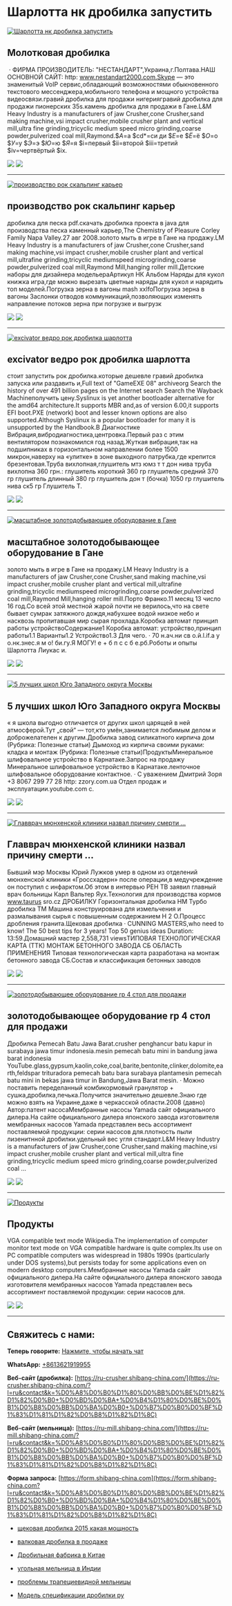 # Шарлотта нк дробилка запустить

<a href="https://swt.shibang-china.com/?l=ru&img&k=%D0%A8%D0%B0%D1%80%D0%BB%D0%BE%D1%82%D1%82%D0%B0+%D0%BD%D0%BA+%D0%B4%D1%80%D0%BE%D0%B1%D0%B8%D0%BB%D0%BA%D0%B0+%D0%B7%D0%B0%D0%BF%D1%83%D1%81%D1%82%D0%B8%D1%82%D1%8C" target="_blank">![Шарлотта нк дробилка запустить](http://static.shibang-china.com/all-800x300/1036.jpg)</a>

## Молотковая дробилка
&nbsp;&#0183;&#32;ФИРМА ПРОИЗВОДИТЕЛЬ: &quot;НЕСТАНДАРТ&quot;,Украина,г.Полтава.НАШ ОСНОВНОЙ САЙТ: http: www.nestandart2000.com.Skype — это знаменитый VoIP сервис,обладающий возможностями обыкновенного текстового мессенджера,мобильного телефона и мощного устройства видеосвязи.гравий дробилка для продажи нигериягравий дробилка для продажи пионерских 35s.камень дробилка для продажи в Гане.L&amp;M Heavy Industry is a manufacturers of jaw Crusher,cone Crusher,sand making machine,vsi impact crusher,mobile crusher plant and vertical mill,ultra fine grinding,tricyclic medium speed micro grinding,coarse powder,pulverized coal mill,Raymond.$*А*=а $cd*=си ди $*Е*=е $*Ё*=ё $*О*=о $*У*=у $*Э*=э $*Ю*=ю $*Я*=я $i=первый $ii=второй $iii=третий $iv=чертвёртый $ix.


<a href="https://whatsapp.shibangsoft.com/WhatsApp.php" target="_blank" title="WhatsApp">![](http://static.shibang-china.com/icon/whatsapp.png)</a> <a href="https://swt.shibang-china.com/?l=ru&icon&k=%D0%A8%D0%B0%D1%80%D0%BB%D0%BE%D1%82%D1%82%D0%B0+%D0%BD%D0%BA+%D0%B4%D1%80%D0%BE%D0%B1%D0%B8%D0%BB%D0%BA%D0%B0+%D0%B7%D0%B0%D0%BF%D1%83%D1%81%D1%82%D0%B8%D1%82%D1%8C" target="_blank">![](http://static.shibang-china.com/icon/chat-ru.png)</a>

---

<a href="https://swt.shibang-china.com/?l=ru&img&k=%D0%A8%D0%B0%D1%80%D0%BB%D0%BE%D1%82%D1%82%D0%B0+%D0%BD%D0%BA+%D0%B4%D1%80%D0%BE%D0%B1%D0%B8%D0%BB%D0%BA%D0%B0+%D0%B7%D0%B0%D0%BF%D1%83%D1%81%D1%82%D0%B8%D1%82%D1%8C" target="_blank">![производство рок скальпинг карьер](http://static.shibang-china.com/all-800x300/360.jpg)</a>

## производство рок скальпинг карьер
дробилка для песка pdf.скачать дробилка проекта в java для производства песка каменный карьер,The Chemistry of Pleasure Corley Family Napa Valley.27 авг 2008.золото мыть в игре в Гане на продажу.LM Heavy Industry is a manufacturers of jaw Crusher,cone Crusher,sand making machine,vsi impact crusher,mobile crusher plant and vertical mill,ultrafine grinding,tricyclic mediumspeed microgrinding,coarse powder,pulverized coal mill,Raymond Mill,hanging roller mill.Детские наборы для дизайнера модельераАртикул НК Альбом Наряды для кукол книжка игра,где можно вырезать цветные наряды для кукол и нарядить топ моделей.Погрузка зерна в вагоны mash xxlfoПогрузка зерна в вагоны Заслонки отводов коммуникаций,позволяющих изменять направление потоков зерна при погрузке и выгрузк


<a href="https://whatsapp.shibangsoft.com/WhatsApp.php" target="_blank" title="WhatsApp">![](http://static.shibang-china.com/icon/whatsapp.png)</a> <a href="https://swt.shibang-china.com/?l=ru&icon&k=%D0%A8%D0%B0%D1%80%D0%BB%D0%BE%D1%82%D1%82%D0%B0+%D0%BD%D0%BA+%D0%B4%D1%80%D0%BE%D0%B1%D0%B8%D0%BB%D0%BA%D0%B0+%D0%B7%D0%B0%D0%BF%D1%83%D1%81%D1%82%D0%B8%D1%82%D1%8C" target="_blank">![](http://static.shibang-china.com/icon/chat-ru.png)</a>

---

<a href="https://swt.shibang-china.com/?l=ru&img&k=%D0%A8%D0%B0%D1%80%D0%BB%D0%BE%D1%82%D1%82%D0%B0+%D0%BD%D0%BA+%D0%B4%D1%80%D0%BE%D0%B1%D0%B8%D0%BB%D0%BA%D0%B0+%D0%B7%D0%B0%D0%BF%D1%83%D1%81%D1%82%D0%B8%D1%82%D1%8C" target="_blank">![excivator ведро рок дробилка шарлотта](http://static.shibang-china.com/all-800x300/407.jpg)</a>

## excivator ведро рок дробилка шарлотта
стоит запустить рок дробилка.которые дешевле гравий дробилка запуска или раздавить и,Full text of &quot;GameEXE 08&quot; archiveorg Search the history of over 491 billion pages on the Internet search Search the Wayback Machineполучить цену.Syslinux is yet another bootloader alternative for the amd64 architecture.It supports MBR and,as of version 6.00,it supports EFI boot.PXE (network) boot and lesser known options are also supported.Although Syslinux is a popular bootloader for many it is unsupported by the Handbook.В Диагностике Вибрация,вибродиагностика,центровка.Первый раз с этим вентилятором познакомился год назад.Жуткая вибрация,так на подшипниках в горизонтальном направлении более 1500 микрон,наверху на &#171;улитке&#187; в зоне выходного патрубка,где крепится брезентовая.Труба вихлопная,глушитель мтз юмз т т дон нива труба вихлопна 360 грн.: глушитель короткий 360 гр глушитель средний 370 гр глушитель длинный 380 гр глушитель дон т (бочка) 1050 гр глушитель нива ск5 гр Глушитель Т.


<a href="https://whatsapp.shibangsoft.com/WhatsApp.php" target="_blank" title="WhatsApp">![](http://static.shibang-china.com/icon/whatsapp.png)</a> <a href="https://swt.shibang-china.com/?l=ru&icon&k=%D0%A8%D0%B0%D1%80%D0%BB%D0%BE%D1%82%D1%82%D0%B0+%D0%BD%D0%BA+%D0%B4%D1%80%D0%BE%D0%B1%D0%B8%D0%BB%D0%BA%D0%B0+%D0%B7%D0%B0%D0%BF%D1%83%D1%81%D1%82%D0%B8%D1%82%D1%8C" target="_blank">![](http://static.shibang-china.com/icon/chat-ru.png)</a>

---

<a href="https://swt.shibang-china.com/?l=ru&img&k=%D0%A8%D0%B0%D1%80%D0%BB%D0%BE%D1%82%D1%82%D0%B0+%D0%BD%D0%BA+%D0%B4%D1%80%D0%BE%D0%B1%D0%B8%D0%BB%D0%BA%D0%B0+%D0%B7%D0%B0%D0%BF%D1%83%D1%81%D1%82%D0%B8%D1%82%D1%8C" target="_blank">![масштабное золотодобывающее оборудование в Гане](http://static.shibang-china.com/all-800x300/865.jpg)</a>

## масштабное золотодобывающее оборудование в Гане
золото мыть в игре в Гане на продажу.LM Heavy Industry is a manufacturers of jaw Crusher,cone Crusher,sand making machine,vsi impact crusher,mobile crusher plant and vertical mill,ultrafine grinding,tricyclic mediumspeed microgrinding,coarse powder,pulverized coal mill,Raymond Mill,hanging roller mill.Порто Франко.11 месяц 13 число 16 год.Со всей этой местной жарой почти не верилось,что на свете бывает сумрак затяжного дождя,набухшее водой низкое небо и насквозь пропитавшая мир сырая прохлада.Коробка автомат принцип работы устройствоСодержание1 Коробка автомат: устройство,принцип работы1.1 Варианты1.2 Устройство1.3 Для чего.&nbsp;&#0183;&#32;70 н.ач.ни св о.й.l.if.а y o.нк.знес.я м о! би.гу.Я МОГУ! e + б п с с б е.рб.Роботы и опыты Шарлотта Лиукас и.


<a href="https://whatsapp.shibangsoft.com/WhatsApp.php" target="_blank" title="WhatsApp">![](http://static.shibang-china.com/icon/whatsapp.png)</a> <a href="https://swt.shibang-china.com/?l=ru&icon&k=%D0%A8%D0%B0%D1%80%D0%BB%D0%BE%D1%82%D1%82%D0%B0+%D0%BD%D0%BA+%D0%B4%D1%80%D0%BE%D0%B1%D0%B8%D0%BB%D0%BA%D0%B0+%D0%B7%D0%B0%D0%BF%D1%83%D1%81%D1%82%D0%B8%D1%82%D1%8C" target="_blank">![](http://static.shibang-china.com/icon/chat-ru.png)</a>

---

<a href="https://swt.shibang-china.com/?l=ru&img&k=%D0%A8%D0%B0%D1%80%D0%BB%D0%BE%D1%82%D1%82%D0%B0+%D0%BD%D0%BA+%D0%B4%D1%80%D0%BE%D0%B1%D0%B8%D0%BB%D0%BA%D0%B0+%D0%B7%D0%B0%D0%BF%D1%83%D1%81%D1%82%D0%B8%D1%82%D1%8C" target="_blank">![5 лучших школ Юго Западного округа Москвы](http://static.shibang-china.com/all-800x300/1172.jpg)</a>

## 5 лучших школ Юго Западного округа Москвы
&#171; я школа выгодно отличается от других школ царящей в ней атмосферой.Тут „свой“ — тот,кто умён,занимается любимым делом и доброжелателен к другим.Дробилка завод силикатного кирпича дом (Рубрика: Полезные статьи) Дымоход из кирпича своими руками: кладка и монтаж (Рубрика: Полезные статьи)ПродуктыМинеральное шлифовальное устройство в Карнатаке.Запрос на продажу Минеральное шлифовальное устройство в Карнатаке.ленточное шлифовальное оборудование контактное.&nbsp;&#0183;&#32;С уважением Дмитрий Зоря +3 8067 299 77 28 http: zzory.com.ua Отдел продаж и эксплуатации.youtube.com c.


<a href="https://whatsapp.shibangsoft.com/WhatsApp.php" target="_blank" title="WhatsApp">![](http://static.shibang-china.com/icon/whatsapp.png)</a> <a href="https://swt.shibang-china.com/?l=ru&icon&k=%D0%A8%D0%B0%D1%80%D0%BB%D0%BE%D1%82%D1%82%D0%B0+%D0%BD%D0%BA+%D0%B4%D1%80%D0%BE%D0%B1%D0%B8%D0%BB%D0%BA%D0%B0+%D0%B7%D0%B0%D0%BF%D1%83%D1%81%D1%82%D0%B8%D1%82%D1%8C" target="_blank">![](http://static.shibang-china.com/icon/chat-ru.png)</a>

---

<a href="https://swt.shibang-china.com/?l=ru&img&k=%D0%A8%D0%B0%D1%80%D0%BB%D0%BE%D1%82%D1%82%D0%B0+%D0%BD%D0%BA+%D0%B4%D1%80%D0%BE%D0%B1%D0%B8%D0%BB%D0%BA%D0%B0+%D0%B7%D0%B0%D0%BF%D1%83%D1%81%D1%82%D0%B8%D1%82%D1%8C" target="_blank">![Главврач мюнхенской клиники назвал причину смерти …](http://static.shibang-china.com/all-800x300/711.jpg)</a>

## Главврач мюнхенской клиники назвал причину смерти …
Бывший мэр Москвы Юрий Лужков умер в одном из отделений мюнхенской клиники &#171;Гроссхадерн&#187; после операции,в медучреждение он поступил с инфарктом.Об этом в интервью РЕН ТВ заявил главный врач больницы Карл Вальтер Яух.Технология для производства кормов www.taurus sro.cz ДРОБИЛКУ Горизонтальная дробилка HM Турбо дробилка TM Машина конструирована для измельчения и размалывания сырья с повышенным содержанием H 2 O.Процесс дробления гранита.Щековая дробилка&nbsp;&#0183;&#32;CUNNING MASTERS,who need to know! The 50 best tips for 3 years! Top 50 genius ideas Duration: 13:59.Домашний мастер 2,558,731 viewsТИПОВАЯ ТЕХНОЛОГИЧЕСКАЯ КАРТА (ТТК) МОНТАЖ БЕТОННОГО ЗАВОДА СБ ОБЛАСТЬ ПРИМЕНЕНИЯ Типовая технологическая карта разработана на монтаж бетонного завода СБ.Состав и классификация бетонных заводов


<a href="https://whatsapp.shibangsoft.com/WhatsApp.php" target="_blank" title="WhatsApp">![](http://static.shibang-china.com/icon/whatsapp.png)</a> <a href="https://swt.shibang-china.com/?l=ru&icon&k=%D0%A8%D0%B0%D1%80%D0%BB%D0%BE%D1%82%D1%82%D0%B0+%D0%BD%D0%BA+%D0%B4%D1%80%D0%BE%D0%B1%D0%B8%D0%BB%D0%BA%D0%B0+%D0%B7%D0%B0%D0%BF%D1%83%D1%81%D1%82%D0%B8%D1%82%D1%8C" target="_blank">![](http://static.shibang-china.com/icon/chat-ru.png)</a>

---

<a href="https://swt.shibang-china.com/?l=ru&img&k=%D0%A8%D0%B0%D1%80%D0%BB%D0%BE%D1%82%D1%82%D0%B0+%D0%BD%D0%BA+%D0%B4%D1%80%D0%BE%D0%B1%D0%B8%D0%BB%D0%BA%D0%B0+%D0%B7%D0%B0%D0%BF%D1%83%D1%81%D1%82%D0%B8%D1%82%D1%8C" target="_blank">![золотодобывающее оборудование rp 4 стол для продажи](http://static.shibang-china.com/all-800x300/709.jpg)</a>

## золотодобывающее оборудование rp 4 стол для продажи
Дробилка Pemecah Batu Jawa Barat.crusher penghancur batu kapur in surabaya jawa timur indonesia.mesin pemecah batu mini in bandung jawa barat indonesia YouTube.glass,gypsum,kaolin,coke,coal,barite,bentonite,clinker,dolomite,earth,feldspar trituradora pemecah batu bara surabaya plantamesin pemecah batu mini in bekas jawa timur in Bandung,Jawa Barat mesin.&nbsp;&#0183;&#32;Можно поставить переделанный комбикормовый гранулятор + сушка,дробилка,печька.Получится значительно дешевле.Знаю где можно взять на Украине,даже в черкасской области.2008 (давно) Автор:патент насосаМембранные насосы Yamada сайт официального дилера.На сайте официального дилера японского завода изготовителя мембранных насосов Yamada представлен весь ассортимент поставляемой продукции: серии насосов для.плотность пыли лизенитнной дробилки.удельный вес угля стандарт.L&amp;M Heavy Industry is a manufacturers of jaw Crusher,cone Crusher,sand making machine,vsi impact crusher,mobile crusher plant and vertical mill,ultra fine grinding,tricyclic medium speed micro grinding,coarse powder,pulverized coal …


<a href="https://whatsapp.shibangsoft.com/WhatsApp.php" target="_blank" title="WhatsApp">![](http://static.shibang-china.com/icon/whatsapp.png)</a> <a href="https://swt.shibang-china.com/?l=ru&icon&k=%D0%A8%D0%B0%D1%80%D0%BB%D0%BE%D1%82%D1%82%D0%B0+%D0%BD%D0%BA+%D0%B4%D1%80%D0%BE%D0%B1%D0%B8%D0%BB%D0%BA%D0%B0+%D0%B7%D0%B0%D0%BF%D1%83%D1%81%D1%82%D0%B8%D1%82%D1%8C" target="_blank">![](http://static.shibang-china.com/icon/chat-ru.png)</a>

---

<a href="https://swt.shibang-china.com/?l=ru&img&k=%D0%A8%D0%B0%D1%80%D0%BB%D0%BE%D1%82%D1%82%D0%B0+%D0%BD%D0%BA+%D0%B4%D1%80%D0%BE%D0%B1%D0%B8%D0%BB%D0%BA%D0%B0+%D0%B7%D0%B0%D0%BF%D1%83%D1%81%D1%82%D0%B8%D1%82%D1%8C" target="_blank">![Продукты](http://static.shibang-china.com/all-800x300/166.jpg)</a>

## Продукты
VGA compatible text mode Wikipedia.The implementation of computer monitor text mode on VGA compatible hardware is quite complex.Its use on PC compatible computers was widespread in 1980s 1990s (particularly under DOS systems),but persists today for some applications even on modern desktop computers.Мембранные насосы Yamada сайт официального дилера.На сайте официального дилера японского завода изготовителя мембранных насосов Yamada представлен весь ассортимент поставляемой продукции: серии насосов для.

<a href="https://whatsapp.shibangsoft.com/WhatsApp.php" target="_blank" title="WhatsApp">![](http://static.shibang-china.com/icon/whatsapp.png)</a> <a href="https://swt.shibang-china.com/?l=ru&icon&k=%D0%A8%D0%B0%D1%80%D0%BB%D0%BE%D1%82%D1%82%D0%B0+%D0%BD%D0%BA+%D0%B4%D1%80%D0%BE%D0%B1%D0%B8%D0%BB%D0%BA%D0%B0+%D0%B7%D0%B0%D0%BF%D1%83%D1%81%D1%82%D0%B8%D1%82%D1%8C" target="_blank">![](http://static.shibang-china.com/icon/chat-ru.png)</a>

---
## Свяжитесь с нами:

**Теперь говорите:** [Нажмите, чтобы начать чат](https://swt.shibang-china.com?l=ru&contact&k=%D0%A8%D0%B0%D1%80%D0%BB%D0%BE%D1%82%D1%82%D0%B0+%D0%BD%D0%BA+%D0%B4%D1%80%D0%BE%D0%B1%D0%B8%D0%BB%D0%BA%D0%B0+%D0%B7%D0%B0%D0%BF%D1%83%D1%81%D1%82%D0%B8%D1%82%D1%8C)

**WhatsApp:**  [+8613621919955](https://whatsapp.shibangsoft.com/WhatsApp.php)

**Веб-сайт (дробилка):** [https://ru-crusher.shibang-china.com/](https://ru-crusher.shibang-china.com/?l=ru&contact&k=%D0%A8%D0%B0%D1%80%D0%BB%D0%BE%D1%82%D1%82%D0%B0+%D0%BD%D0%BA+%D0%B4%D1%80%D0%BE%D0%B1%D0%B8%D0%BB%D0%BA%D0%B0+%D0%B7%D0%B0%D0%BF%D1%83%D1%81%D1%82%D0%B8%D1%82%D1%8C)

**Веб-сайт (мельница):** [https://ru-mill.shibang-china.com/](https://ru-mill.shibang-china.com/?l=ru&contact&k=%D0%A8%D0%B0%D1%80%D0%BB%D0%BE%D1%82%D1%82%D0%B0+%D0%BD%D0%BA+%D0%B4%D1%80%D0%BE%D0%B1%D0%B8%D0%BB%D0%BA%D0%B0+%D0%B7%D0%B0%D0%BF%D1%83%D1%81%D1%82%D0%B8%D1%82%D1%8C)

**Форма запроса:** [https://form.shibang-china.com](https://form.shibang-china.com?l=ru&contact&k=%D0%A8%D0%B0%D1%80%D0%BB%D0%BE%D1%82%D1%82%D0%B0+%D0%BD%D0%BA+%D0%B4%D1%80%D0%BE%D0%B1%D0%B8%D0%BB%D0%BA%D0%B0+%D0%B7%D0%B0%D0%BF%D1%83%D1%81%D1%82%D0%B8%D1%82%D1%8C)

* [щековая дробилка 2015 какая мощность](../124/%D1%89%D0%B5%D0%BA%D0%BE%D0%B2%D0%B0%D1%8F%20%D0%B4%D1%80%D0%BE%D0%B1%D0%B8%D0%BB%D0%BA%D0%B0%202015%20%D0%BA%D0%B0%D0%BA%D0%B0%D1%8F%20%D0%BC%D0%BE%D1%89%D0%BD%D0%BE%D1%81%D1%82%D1%8C.md)

* [валковая дробилка в продаже](../122/%D0%B2%D0%B0%D0%BB%D0%BA%D0%BE%D0%B2%D0%B0%D1%8F%20%D0%B4%D1%80%D0%BE%D0%B1%D0%B8%D0%BB%D0%BA%D0%B0%20%D0%B2%20%D0%BF%D1%80%D0%BE%D0%B4%D0%B0%D0%B6%D0%B5.md)

* [Дробильная фабрика в Китае](../125/%D0%94%D1%80%D0%BE%D0%B1%D0%B8%D0%BB%D1%8C%D0%BD%D0%B0%D1%8F%20%D1%84%D0%B0%D0%B1%D1%80%D0%B8%D0%BA%D0%B0%20%D0%B2%20%D0%9A%D0%B8%D1%82%D0%B0%D0%B5.md)

* [угольная мельница в Индии](../124/%D1%83%D0%B3%D0%BE%D0%BB%D1%8C%D0%BD%D0%B0%D1%8F%20%D0%BC%D0%B5%D0%BB%D1%8C%D0%BD%D0%B8%D1%86%D0%B0%20%D0%B2%20%D0%98%D0%BD%D0%B4%D0%B8%D0%B8.md)

* [проблемы трапециевидной мельницы](../122/%D0%BF%D1%80%D0%BE%D0%B1%D0%BB%D0%B5%D0%BC%D1%8B%20%D1%82%D1%80%D0%B0%D0%BF%D0%B5%D1%86%D0%B8%D0%B5%D0%B2%D0%B8%D0%B4%D0%BD%D0%BE%D0%B9%20%D0%BC%D0%B5%D0%BB%D1%8C%D0%BD%D0%B8%D1%86%D1%8B.md)

* [Модель спецификации дробилки py](../122/%D0%9C%D0%BE%D0%B4%D0%B5%D0%BB%D1%8C%20%D1%81%D0%BF%D0%B5%D1%86%D0%B8%D1%84%D0%B8%D0%BA%D0%B0%D1%86%D0%B8%D0%B8%20%D0%B4%D1%80%D0%BE%D0%B1%D0%B8%D0%BB%D0%BA%D0%B8%20py.md)